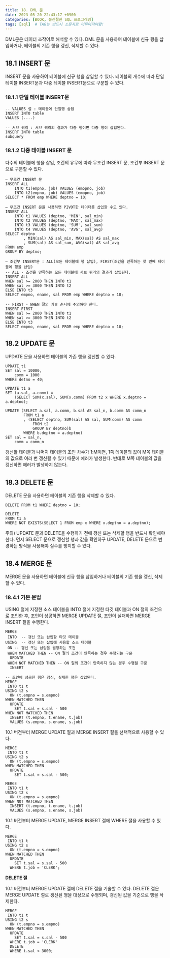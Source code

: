 ```yaml
---
title: 18. DML 문
date: 2023-05-20 22:43:17 +0900
categories: [BOOK, 불친절한 SQL 프로그래밍]
tags: [sql]  # TAG는 반드시 소문자로 이루어져야함!
---
```


DML문은 데이터 조작어로 해석할 수 있다. DML 문을 사용하여 테이블에 신규 행을 삽입하거나, 테이블의 기존 행을 갱신, 삭제할 수 있다.

## 18.1 INSERT 문
INSERT 문을 사용하여 테이블에 신규 행을 삽입할 수 있다. 테이블의 개수에 따라 단일 테이블 INSERT문과 다중 테이블 INSERT문으로 구분할 수 있다.

### 18.1.1 단일 테이블 INSERT문
```
-- VALUES 절 : 테이블에 단일행 삽입
INSERT INTO table
VALUES (....)

-- 서브 쿼리 : 서브 쿼리의 결과가 다중 행이면 다중 행이 삽입된다.
INSERT INTO table
subquery
```

### 18.1.2 다중 테이블 INSERT 문
다수의 테이블에 행을 삽입, 조건의 유무에 따라 무조건 INSERT 문, 조건부 INSERT 문으로 구분할 수 있다.

```
— 무조건 INSERT 문
INSERT ALL
    INTO t1(empno, job) VALUES (emopno, job)
    INTO t2(empno, job) VALUES (emopno, job)
SELECT * FROM emp WHERE deptno = 10;

— 무조건 INSERT 문을 사용하면 PIVOT한 데이터를 삽입할 수도 있다.
INSERT ALL
    INTO t1 VALUES (deptno, 'MIN', sal_min)
    INTO t2 VALUES (deptno, 'MAX', sal_max)
    INTO t3 VALUES (deptno, 'SUM', sal_sum)
    INTO t4 VALUES (deptno, 'AVG', sal_avg)
SELECT deptno
        , MIN(sal) AS sal_min, MAX(sal) AS sal_max
        , SUM(sal) AS sal_sum, AVG(sal) AS sal_avg
FROM emp
GROUP BY deptno;

— 조건부 INSERT문 : ALL(모든 테이블에 행 삽입), FIRST(조건을 만족하는 첫 번째 테이블에 행을 삽입)
-- ALL - 조건을 만족하는 모든 테이블에 서브 쿼리의 결과가 삽입된다.
INSERT ALL
WHEN sal >= 2000 THEN INTO t1
WHEN sal >= 3000 THEN INTO t2
ELSE INTO t3
SELECT empno, ename, sal FROM emp WHERE deptno = 10;

-- FIRST - WHEN 절의 기술 순서에 주의해야 한다.
INSERT FIRST
WHEN sal >= 2000 THEN INTO t1
WHEN sal >= 3000 THEN INTO t2
ELSE INTO t3
SELECT empno, ename, sal FROM emp WHERE deptno = 10;
```

## 18.2 UPDATE 문
UPDATE 문을 사용하면 테이블의 가존 행을 갱신할 수 있다.
```
UPDATE t1
SET sal = 10000,
    comm = 1000
WHERE detno = 40;

UPDATE t1 a
SET (a.sal, a.comm) =
    (SELECT SUM(x.sal), SUM(x.comm) FROM t2 x WHERE x.deptno = a.deptno);

UPDATE (SELECT a.sal, a.comm, b.sal AS sal_n, b.comm AS comm_n
        FROM t1 a
        , (SELECT deptno, SUM(sal) AS sal, SUM(comm) AS comm
            FROM t2
            GROUP BY deptno)b
        WHERE b.deptno = a.deptno)
SET sal = sal_n,
    comm = comm_n
```

갱신할 테이블과 나머지 테이블의 조인 차수가 1:M이면, 1쪽 테이블의 값이 M쪽 테이블의 값으로 여러 번 갱신될 수 있기 때문에 에러가 발생한다. 반대로 M쪽 테이블의 값을 갱신하면 에러가 발생하지 않는다.

## 18.3 DELETE 문
DELETE 문을 사용하면 테이블의 기존 행을 삭제할 수 있다.

```
DELETE FROM t1 WHERE deptno = 10;

DELETE
FROM t1 a
WHERE NOT EXISTS(SELECT 1 FROM emp x WHERE x.deptno = a.deptno);
```

주의) UPDATE 문과 DELETE을 수행하기 전에 갱신 또는 삭제할 행을 반드시 확인해야 한다. 먼저 SELECT 문으로 갱신할 행과 값을 확인하구 UPDATE, DELETE 문으로 변경하는 방식을 사용해야 실수를 방지할 수 있다.

## 18.4 MERGE 문
MERGE 문을 사용하면 테이블에 신규 행을 삽입하거나 테이블의 기존 행을 갱신, 삭제할 수 있다.

### 18.4.1 기본 문법
USING 절에 지정한 소스 테이블을 INTO 절에 지정한 타깃 테이블과 ON 절의 조건으로 조인한 후, 조인이 성공하면 MERGE UPDATE 절, 조인이 실패하면 MERGE INSERT 절을 수행한다.

```
MERGE
 INTO  -- 갱신 또는 삽입할 타깃 테이블
USING  -- 갱신 또는 삽입에 사용할 소스 테이블
 ON -- 갱신 또는 삽입을 결정하는 조건
 WHEN MATCHED THEN -- ON 절의 조건이 만족하는 경우 수행되는 구문
  UPDATE
 WHEN NOT MATCHED THEN -- ON 절의 조건이 만족하지 않는 경우 수행될 구문
  INSERT
```

```
-- 조인에 성공한 행은 갱신, 실패한 행은 삽입된다.
MERGE
 INTO t1 t
USING t2 s
  ON (t.empno = s.empno)
WHEN MATCHED THEN
  UPDATE
    SET t.sal = s.sal - 500
WHEN NOT MATCHED THEN
  INSERT (t.empno, t.ename, t.job)
  VALUES (s.empno, s.ename, s.job)
```

10.1 버전부터 MERGE UPDATE 절과 MERGE INSERT 절을 선택적으로 사용할 수 있다.
```
MERGE
 INTO t1 t
USING t2 s
  ON (t.empno = s.empno)
WHEN MATCHED THEN
  UPDATE
    SET t.sal = s.sal - 500;

MERGE
 INTO t1 t
USING t2 s
  ON (t.empno = s.empno)
WHEN NOT MATCHED THEN
  INSERT (t.empno, t.ename, t.job)
  VALUES (s.empno, s.ename, s.job)
```

10.1 버전부터 MERGE UPDATE, MERGE INSERT 절에 WHERE 절을 사용할 수 있다.
```
MERGE
 INTO t1 t
USING t2 s
  ON (t.empno = s.empno)
WHEN MATCHED THEN
  UPDATE
    SET t.sal = s.sal - 500
  WHERE t.job = 'CLERK';
```

__DELETE 절__

10.1 버전부터 MERGE UPDATE 절에 DELETE 절을 기술할 수 있다. DELETE 절은 MERGE UPDATE 절로 갱신된 행을 대상으로 수행되며, 갱신된 값을 기준으로 행을 삭제한다.
```
MERGE
 INTO t1 t
USING t2 s
  ON (t.empno = s.empno)
WHEN MATCHED THEN
  UPDATE
    SET t.sal = s.sal - 500
  WHERE t.job = 'CLERK'
  DELETE
  WHERE t.sal < 3000;
```
